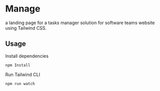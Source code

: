 # Manage

a landing page for a tasks manager solution for software teams website using Tailwind CSS.

## Usage

Install dependencies

```
npm Install
```

Run Tailwind CLI

```
npm run watch
```

